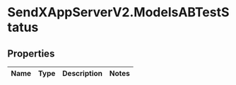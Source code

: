 # SendXAppServerV2.ModelsABTestStatus

## Properties
Name | Type | Description | Notes
------------ | ------------- | ------------- | -------------


